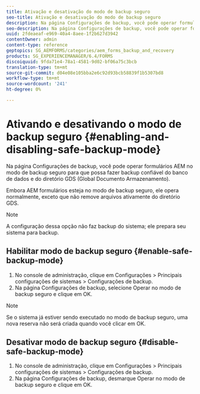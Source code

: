 ```yaml
---
title: Ativação e desativação do modo de backup seguro
seo-title: Ativação e desativação do modo de backup seguro
description: Na página Configurações de backup, você pode operar formulários AEM no modo de backup seguro para que possa fazer backup confiável do banco de dados e do diretório GDS (Global Documento Armazenamento). Saiba como ativar e desativar o modo de backup seguro.
seo-description: Na página Configurações de backup, você pode operar formulários AEM no modo de backup seguro para que possa fazer backup confiável do banco de dados e do diretório GDS (Global Documento Armazenamento). Saiba como ativar e desativar o modo de backup seguro.
uuid: 2fdeaeaf-e969-40a4-8aee-1f2b627d3942
contentOwner: admin
content-type: reference
geptopics: SG_AEMFORMS/categories/aem_forms_backup_and_recovery
products: SG_EXPERIENCEMANAGER/6.4/FORMS
discoiquuid: 9fda71e4-78a1-4581-9d02-bf06a75c3bcb
translation-type: tm+mt
source-git-commit: d04e08e105bba2e6c92d93bcb58839f1b5307bd8
workflow-type: tm+mt
source-wordcount: '241'
ht-degree: 0%

---
```



# Ativando e desativando o modo de backup seguro {#enabling-and-disabling-safe-backup-mode}

Na página Configurações de backup, você pode operar formulários AEM no modo de backup seguro para que possa fazer backup confiável do banco de dados e do diretório GDS (Global Documento Armazenamento).

Embora AEM formulários esteja no modo de backup seguro, ele opera normalmente, exceto que não remove arquivos ativamente do diretório GDS.

>[!NOTE]
>
>A configuração dessa opção não faz backup do sistema; ele prepara seu sistema para backup.

## Habilitar modo de backup seguro {#enable-safe-backup-mode}

1. No console de administração, clique em Configurações > Principais configurações de sistemas > Configurações de backup.
1. Na página Configurações de backup, selecione Operar no modo de backup seguro e clique em OK.

>[!NOTE]
>
>Se o sistema já estiver sendo executado no modo de backup seguro, uma nova reserva não será criada quando você clicar em OK.

## Desativar modo de backup seguro {#disable-safe-backup-mode}

1. No console de administração, clique em Configurações > Principais configurações de sistemas > Configurações de backup.
1. Na página Configurações de backup, desmarque Operar no modo de backup seguro e clique em OK.

